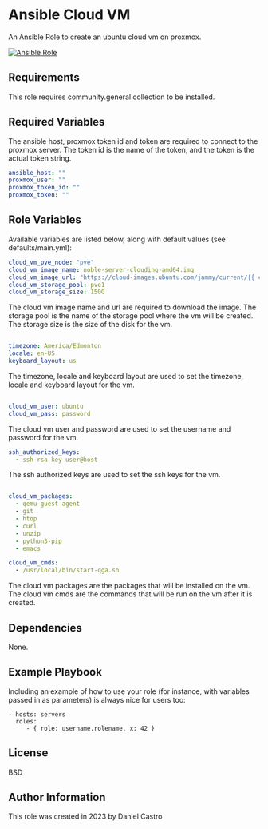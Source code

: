 Ansible Cloud VM
=========

An Ansible Role to create an ubuntu cloud vm on proxmox.

[![Ansible Role](https://img.shields.io/badge/ansible--galaxy-ansible--role-blue.svg)](https://galaxy.ansible.com/)

Requirements
------------

This role requires community.general collection to be installed.

Required Variables
------------------

The ansible host, proxmox token id and token are required to connect to the proxmox server. The token id is the name of the token, and the token is the actual token string.
```yaml
ansible_host: ""
proxmox_user: ""
proxmox_token_id: ""
proxmox_token: ""
```

Role Variables
--------------

Available variables are listed below, along with default values (see defaults/main.yml):

```yaml
cloud_vm_pve_node: "pve"
cloud_vm_image_name: noble-server-clouding-amd64.img
cloud_vm_image_url: "https://cloud-images.ubuntu.com/jammy/current/{{ cloud_vm_image_name }}"
cloud_vm_storage_pool: pve1
cloud_vm_storage_size: 150G
```

The cloud vm image name and url are required to download the image. The storage pool is the name of the storage pool where the vm will be created. The storage size is the size of the disk for the vm.

```yaml

timezone: America/Edmonton
locale: en-US
keyboard_layout: us

```
The timezone, locale and keyboard layout are used to set the timezone, locale and keyboard layout for the vm.

```yaml

cloud_vm_user: ubuntu
cloud_vm_pass: password

```
The cloud vm user and password are used to set the username and password for the vm.

```yaml
ssh_authorized_keys:
  - ssh-rsa key user@host
```
The ssh authorized keys are used to set the ssh keys for the vm.

```yaml

cloud_vm_packages:
  - qemu-guest-agent
  - git
  - htop
  - curl
  - unzip
  - python3-pip
  - emacs

cloud_vm_cmds:
  - /usr/local/bin/start-qga.sh

```

The cloud vm packages are the packages that will be installed on the vm. The cloud vm cmds are the commands that will be run on the vm after it is created.


Dependencies
------------

None.

Example Playbook
----------------

Including an example of how to use your role (for instance, with variables passed in as parameters) is always nice for users too:

    - hosts: servers
      roles:
         - { role: username.rolename, x: 42 }

License
-------

BSD

Author Information
------------------

This role was created in 2023 by Daniel Castro
